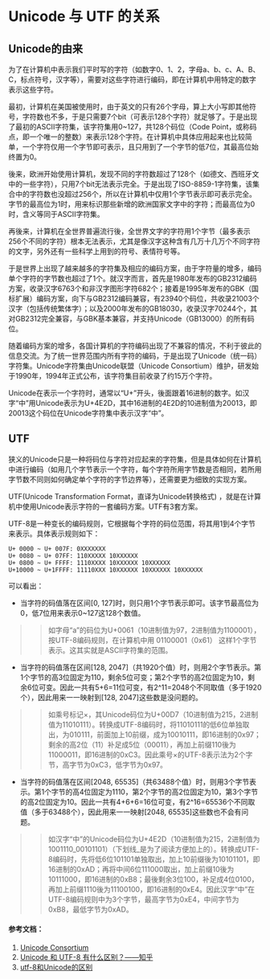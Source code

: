 # Unicode 与 UTF 的关系

## Unicode的由来
为了在计算机中表示我们平时写的字符（如数字0、1、2，字母a、b、c、A、B、C，标点符号，汉字等），需要对这些字符进行编码，即在计算机中用特定的数字表示这些字符。

最初，计算机在美国被使用时，由于英文的只有26个字母，算上大小写即其他符号，字符数也不多，于是只需要7个bit（可表示128个字符）就足够了。于是出现了最初的ASCII字符集，该字符集用0~127，共128个码位（Code Point，或称码点，即一个唯一的整数）来表示128个字符。在计算机中具体应用起来也比较简单，一个字符仅用一个字节即可表示，且只用到了一个字节的低7位，其最高位始终置为0。

後来，欧洲开始使用计算机，发现不同的字符数超过了128个（如德文、西班牙文中的一些字符），只用7个bit无法表示完全。于是出现了ISO-8859-1字符集，该集合中的字符数也没超过256个，所以在计算机中仅用1个字节表示即可表示完全。字节的最高位为1时，用来标识那些新增的欧洲国家文字中的字符；而最高位为0时，含义等同于ASCII字符集。

再後来，计算机在全世界普遍流行後，全世界文字的字符用1个字节（最多表示256个不同的字符）根本无法表示，尤其是像汉字这种含有几万十几万个不同字符的文字，另外还有一些科学上用到的符号、表情符号等。

于是世界上出现了越来越多的字符集及相应的编码方案，由于字符量的增多，编码单个字符的字节数也超过了1个。就汉字而言，首先是1980年发布的GB2312编码方案，收录汉字6763个和非汉字图形字符682个；接着是1995年发布的GBK（国标扩展）编码方案，向下与GB2312编码兼容，有23940个码位，共收录21003个汉字（包括传统繁体字）；以及2000年发布的GB18030，收录汉字70244个，其对GB2312完全兼容，与GBK基本兼容，并支持Unicode（GB13000）的所有码位。

随着编码方案的增多，各国计算机的字符编码出现了不兼容的情况，不利于彼此的信息交流。为了统一世界范围内所有字符的编码，于是出现了Unicode（统一码）字符集。Unicode字符集由Unicode联盟（Unicode Consortium）维护，研发始于1990年，1994年正式公布，该字符集目前收录了约15万个字符。

Unicode在表示一个字符时，通常以“U+”开头，後面跟着16进制的数字。如汉字“中”用Unicode表示为U+4E2D，其中16进制的4E2D的10进制值为20013，即20013这个码位在Unicode字符集中表示汉字“中”。

## UTF
狭义的Unicode只是一种将码位与字符对应起来的字符集，但是具体如何在计算机中进行编码（如用几个字节表示一个字符，每个字符所用字节数是否相同，若所用字节数不同则如何确定单个字符的字节边界等），还需要更为细致的实现方案。

UTF(Unicode Transformation Format，直译为Unicode转换格式) ，就是在计算机中使用Unicode表示字符的一套编码方案。UTF有3套方案。

UTF-8是一种变长的编码规则，它根据每个字符的码位范围，将其用1到4个字节来表示。具体表示规则如下：
```
U+ 0000 ~ U+ 007F: 0XXXXXXX
U+ 0080 ~ U+ 07FF: 110XXXXX 10XXXXXX
U+ 0800 ~ U+ FFFF: 1110XXXX 10XXXXXX 10XXXXXX
U+10000 ~ U+1FFFF: 11110XXX 10XXXXXX 10XXXXXX 10XXXXXX
```
可以看出：
- 当字符的码值落在区间[0, 127]时，则只用1个字节表示即可。该字节最高位为0，低7位用来表示0~127这128个数值。

>> 如字母“a”的码位为U+0061（10进制值为97，2进制值为1100001），按UTF-8编码规则，在计算机中用 01100001（0x61） 这样1个字节表示。这其实就是ASCII字符集的范围。

- 当字符的码值落在区间[128, 2047]（共1920个值）时，则用2个字节表示。第1个字节的高3位固定为110，剩余5位可变；第2个字节的高2位固定为10，剩余6位可变。因此一共有5+6=11位可变，有2^11=2048个不同取值（多于1920个），因此用来一一映射到[128, 2047]这些数是没问题的。

>> 如乘号标记×，其Unicode码位为U+00D7（10进制值为215，2进制值为11010111）。转换成UTF-8编码时，将11010111的低6位单独取出，为010111，前面加上10前缀，成为10010111，即16进制的0x97；剩余的高2位（11）补足成5位（00011），再加上前缀110後为11000011，即16进制的0xC3。因此乘号×的UTF-8表示法为2个字节，高字节为0xC3，低字节为0x97。

- 当字符的码值落在区间[2048, 65535]（共63488个值）时，则用3个字节表示。第1个字节的高4位固定为1110，第2个字节的高2位固定为10，第3个字节的高2位固定为10。因此一共有4+6+6=16位可变，有2^16=65536个不同取值（多于63488个），因此用来一一映射[2048, 65535]这些数也不会有问题。

>> 如汉字“中”的Unicode码位为U+4E2D（10进制值为215，2进制值为1001110_00101101）（下划线_是为了阅读方便加上的）。转换成UTF-8编码时，先将低6位101101单独取出，加上10前缀後为10101101，即16进制的0xAD；再将中间6位111000取出，加上前缀10後为10111000，即16进制的0xB8；最後剩余3位100，补足成4位0100，再加上前缀1110後为11100100，即16进制的0xE4。因此汉字“中”在UTF-8编码规则中为3个字节，最高字节为0xE4，中间字节为0xB8，最低字节为0xAD。


#### 参考文档：
1. [Unicode Consortium](https://home.unicode.org/basic-info/overview/)
1. [Unicode 和 UTF-8 有什么区别？——知乎](https://www.zhihu.com/question/23374078)
1. [utf-8和Unicode的区别](https://www.cnblogs.com/dhsz/p/7737480.html)
